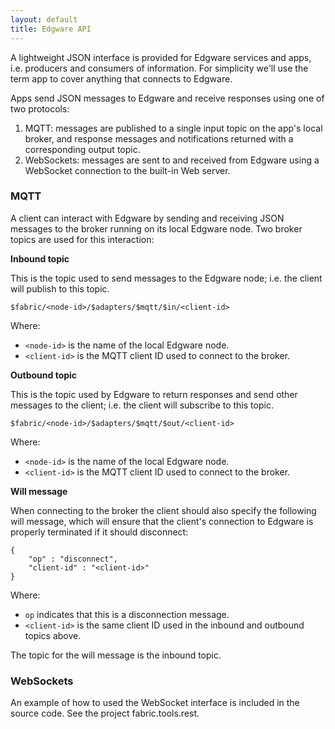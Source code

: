 ```yaml
---
layout: default
title: Edgware API
---
```

A lightweight JSON interface is provided for Edgware services and apps, i.e. producers and consumers of information. For simplicity we'll use the term app to cover anything that connects to Edgware.

Apps send JSON messages to Edgware and receive responses using one of two protocols:

1. MQTT: messages are published to a single input topic on the app's local broker, and response messages and notifications returned with a corresponding output topic.
2. WebSockets: messages are sent to and received from Edgware using a WebSocket connection to the built-in Web server.

### MQTT

A client can interact with Edgware by sending and receiving JSON messages to the broker running on its local Edgware node. Two broker topics are used for this interaction:

**Inbound topic**

This is the topic used to send messages to the Edgware node; i.e. the client will publish to this topic.

	$fabric/<node-id>/$adapters/$mqtt/$in/<client-id>
	
Where:

* `<node-id>` is the name of the local Edgware node.
* `<client-id>` is the MQTT client ID used to connect to the broker.

**Outbound topic**

This is the topic used by Edgware to return responses and send other messages to the client; i.e. the client will subscribe to this topic.

	$fabric/<node-id>/$adapters/$mqtt/$out/<client-id>
	
Where:

* `<node-id>` is the name of the local Edgware node.
* `<client-id>` is the MQTT client ID used to connect to the broker.

**Will message**

When connecting to the broker the client should also specify the following will message, which will ensure that the client's connection to Edgware is properly terminated if it should disconnect:

	{
		"op" : "disconnect",
		"client-id" : "<client-id>"
	}

Where:

* `op` indicates that this is a disconnection message.
* `<client-id>` is the same client ID used in the inbound and outbound topics above.

The topic for the will message is the inbound topic.

### WebSockets

An example of how to used the WebSocket interface is included in the source code. See the project fabric.tools.rest.
